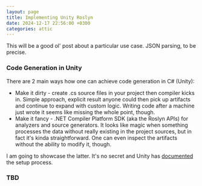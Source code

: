 ```yaml
---
layout: page
title: Implementing Unity Roslyn
date: 2024-12-17 22:56:00 +0300
categories: attic
---
```


This will be a good ol' post about a particular use case. JSON parsing, to be precise.

### Code Generation in Unity

There are 2 main ways how one can achieve code generation in C# (Unity):
- Make it dirty - create .cs source files in your project then compiler kicks in. Simple approach, explicit result anyone could then pick up artifacts and continue to expand with custom logic. Writing code after a machine just wrote it seems like missing the whole point, though. 
- Make it fancy - .NET Compiler Platform SDK (aka the Roslyn APIs) for analyzers and source generators. It looks like magic when something processes the data without really existing in the project sources, but in fact it's kinda straightforward. One can even inspect the artifacts without the ability to modify it, though.

I am going to showcase the latter. It's no secret and Unity has [documented](https://docs.unity3d.com/6000.0/Documentation/Manual/roslyn-analyzers.html) the setup process.

### TBD